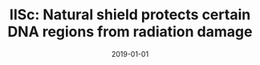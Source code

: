 ---
title: "IISc: Natural shield protects certain DNA regions from radiation damage"
collection: publications
category: media
permalink: /publication/2019-01-01-hindu-article
excerpt: 'News coverage of our research on G-quadruplex DNA and radiation sensitivity.'
date: 2019-01-01
venue: 'The Hindu'
paperurl: 'https://www.thehindu.com/sci-tech/science/iisc-natural-shield-protects-certain-dna-regions-from-radiation-damage/article29588332.ece'
citation: 'Kumari, N., Vartak, S.V., Dahal, S., Kumari, S., Desai, S.S., Gopalakrishnan, V., et al. (2019). &quot;IISc: Natural shield protects certain DNA regions from radiation damage.&quot; <i>The Hindu</i>.'
---